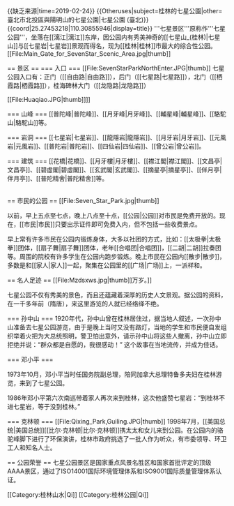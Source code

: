 {{缺乏来源|time=2019-02-24}}
{{Otheruses|subject=桂林的七星公園|other=臺北市北投區與陽明山的七星公園|七星公園 (臺北)}}
{{coord|25.27453218|110.30855946|display=title}}
'''七星景区'''原称作'''七星公园'''，坐落在[[漓江|漓江]]东岸，因公园内有秀美神奇的[[七星山_(桂林)|七星山]]与[[七星岩|七星岩]]景观而得名，现为[[桂林|桂林]]市最大的综合性公园。
[[File:Main_Gate_for_SevenStar_Scenic_Area.jpg|thumb]]

== 景区 ==
=== 入口 ===
[[File:SevenStarParkNorthEnter.JPG|thumb]]
七星公园入口有：正门（[[自由路|自由路]]），后门（[[七星路|七星路]]），北门（[[栖霞路|栖霞路]]），桂海碑林大门（[[龙隐路|龙隐路]]）

[[File:Huaqiao.JPG|thumb]]]]

=== 山峰 ===
[[普陀峰|普陀峰]]、[[月牙峰|月牙峰]]、[[輔星峰|輔星峰]]、[[駱駝山|駱駝山]]等。

=== 岩洞 ===
[[七星岩|七星岩]]、[[龍隱岩|龍隱岩]]、[[月牙岩|月牙岩]]、[[元風岩|元風岩]]、[[普陀岩|普陀岩]]、[[四仙岩|四仙岩]]、[[曾公岩|曾公岩]]。

=== 建筑 ===
[[花橋|花橋]]、[[月牙樓|月牙樓]]、[[襟江閣|襟江閣]]、[[文昌亭|文昌亭]]、[[碧虛閣|碧虛閣]]、[[玄武閣|玄武閣]]、[[摘星亭|摘星亭]]、[[伴月亭|伴月亭]]、[[普陀精舍|普陀精舍]]等。

<br />
== 市民的公园 ==
[[File:Seven_Star_Park.jpg|thumb]]

以前，早上五点至七点，晚上八点至十点，[[公园|公园]]对市民是免费开放的。现在，[[市民|市民]]只要出示证件即可免费入内，但不包括一些收费景点。

早上常有许多市民在公园内锻炼身体，大多以社团的方式，比如：[[太极拳|太极拳]]团体，[[扇子舞|扇子舞]]团体，老年[[合唱团|合唱团]]，[[二胡|二胡]]拉奏团等。周围的院校有许多学生在公园内跑步锻炼。晚上市民在公园内[[散步|散步]]，多数是和[[家人|家人]]一起，聚集在公园里的[[广场|广场]]上，一派祥和。

== 名人足迹 ==
[[File:Mzdsxws.jpg|thumb]]万岁。]]

七星公园不仅有秀美的景色，而且还蕴藏着深厚的历史人文景观。据公园的资料，在一千多年前（隋唐），来这里游览的人就已经络绎不绝。

=== 孙中山 ===
1920年代，孙中山曾在桂林居住过，据当地人叙述，一次孙中山准备去七星公园游览，由于是晚上当时又没有路灯，当地的学生和市民便自发组织举着火把为大总统照明，警卫怕出意外，请示孙中山将这些人撤离，孙中山立即拒绝并说：“群众都是自愿的，我很感动！” 这个故事在当地流传，并成为佳话。

=== 邓小平 ===

1973年10月，邓小平当时任国务院副总理，陪同加拿大总理特鲁多夫妇在桂林游览，来到了七星公园。

1986年邓小平第六次南巡带着家人再次来到桂林，这次他盛赞七星岩：“到桂林不进七星岩，等于没到桂林。”
 
=== 克林顿 ===
[[File:Qixing_Park,Guiling.JPG|thumb]]
1998年7月，[[美国总统|美国总统]][[比尔·克林顿|比尔·克林顿]]携太太和女儿来到公园。在公园内的骆驼峰脚下进行了环保演讲，桂林市政府挑选了一批人作为听众，有市委领导、环卫工人和知名人士。

== 公园荣誉 ==
七星公园景区是国家重点风景名胜区和国家首批评定的顶级AAAA景区，通过了ISO14001国际环境管理体系和ISO9001国际质量管理体系认证。

[[Category:桂林山水|Qi]]
[[Category:桂林公园|Qi]]